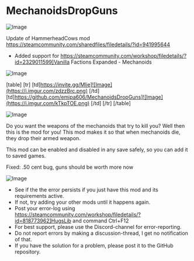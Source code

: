 # MechanoidsDropGuns

![Image](https://i.imgur.com/WAEzk68.png)

Update of HammerheadCows mod
https://steamcommunity.com/sharedfiles/filedetails/?id=941995644

- Added support for https://steamcommunity.com/workshop/filedetails/?id=2329011599]Vanilla Factions Expanded - Mechanoids

![Image](https://i.imgur.com/7Gzt3Rg.png)


[table]
	[tr]
		[td]https://invite.gg/Mlie]![Image](https://i.imgur.com/zdzzBrc.png)
[/td]
		[td]https://github.com/emipa606/MechanoidsDropGuns]![Image](https://i.imgur.com/kTkpTOE.png)
[/td]
	[/tr]
[/table]
	
![Image](https://i.imgur.com/NOW7jU1.png)


Do you want the weapons of the mechanoids that try to kill you? Well then this is the mod for you! This mod makes it so that when mechanoids die, they drop their armed weapon.

This mod can be enabled and disabled in any save safely, so you can add it to saved games.

Fixed: .50 cent bug, guns should be worth more now


![Image](https://i.imgur.com/Rs6T6cr.png)



-  See if the the error persists if you just have this mod and its requirements active.
-  If not, try adding your other mods until it happens again.
-  Post your error-log using https://steamcommunity.com/workshop/filedetails/?id=818773962]HugsLib and command Ctrl+F12
-  For best support, please use the Discord-channel for error-reporting.
-  Do not report errors by making a discussion-thread, I get no notification of that.
-  If you have the solution for a problem, please post it to the GitHub repository.





